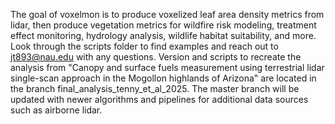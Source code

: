 The goal of voxelmon is to produce voxelized leaf area density metrics from lidar, then produce vegetation metrics for wildfire risk modeling, 
treatment effect monitoring, hydrology analysis, wildlife habitat suitability, and more. Look through the scripts folder to find examples and
reach out to jt893@nau.edu with any questions. Version and scripts to recreate the analysis from "Canopy and surface fuels measurement using 
terrestrial lidar single-scan approach in the Mogollon highlands of Arizona" are located in the branch final_analysis_tenny_et_al_2025. The
master branch will be updated with newer algorithms and pipelines for additional data sources such as airborne lidar.
